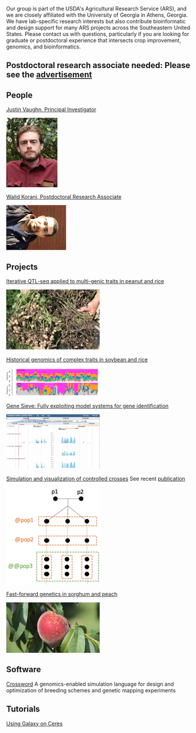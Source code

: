 Our group is part of the USDA's Agricultural Research Service (ARS), and we are closely affiliated with the University of Georgia in Athens, Georgia.  We have lab-specific research interests but also contribute bioinformatic and design support for many ARS projects across the Southeastern United States.  Please contact us with questions, particularly if you are looking for graduate or postdoctoral experience that intersects crop improvement, genomics, and bioinformatics.  

## Postdoctoral research associate needed: Please see the [advertisement](./pages/hqPostdoc.md)

## People
[Justin Vaughn, Principal Investigator](./pages/jnvBio.md)

![alt text](./pics/jnvPic1.png "Justin Vaughn")

[Walid Korani, Postdoctoral Research Associate](https://github.com/w-korani)

![alt text](./pics/walidPic1.png "Walid Korani")

## Projects

[Iterative QTL-seq applied to multi-genic traits in peanut and rice](./pages/iQTL.md)

![alt text](./pics/iQTLPic1.png "White mold")

[Historical genomics of complex traits in soybean and rice](./pages/histGenomics.md)

![alt text](./pics/histGenPic1.png "Haplotypes through the ages")

[Gene Sieve: Fully exploiting model systems for gene identification](./pages/leapFrog.md)

![alt text](./pics/leapFrogPic1.png "Arabidopsis orthologs")

[Simulation and visualization of controlled crosses](./pages/simAndVis.md)
See recent [publication]()

![alt text](./pics/simVis1.png "Biparental cross")

[Fast-forward genetics in sorghum and peach](./pages/ffGenetics.md)

![alt text](./pics/ffGenePic1.png "Peach Sports")

## Software

[Crossword](https://github.com/USDA-ARS-GBRU/crossword)
A genomics-enabled simulation language for design and optimization of breeding schemes and genetic mapping experiments

## Tutorials

[Using Galaxy on Ceres](./pics/galaxyOnCeres.pdf "Galaxy")



